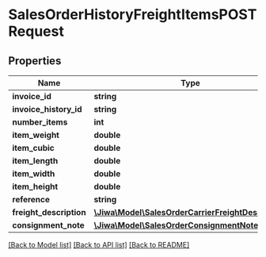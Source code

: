 # SalesOrderHistoryFreightItemsPOSTRequest

## Properties
Name | Type | Description | Notes
------------ | ------------- | ------------- | -------------
**invoice_id** | **string** |  | [optional] 
**invoice_history_id** | **string** |  | [optional] 
**number_items** | **int** |  | [optional] 
**item_weight** | **double** |  | [optional] 
**item_cubic** | **double** |  | [optional] 
**item_length** | **double** |  | [optional] 
**item_width** | **double** |  | [optional] 
**item_height** | **double** |  | [optional] 
**reference** | **string** |  | [optional] 
**freight_description** | [**\Jiwa\Model\SalesOrderCarrierFreightDescription**](SalesOrderCarrierFreightDescription.md) |  | [optional] 
**consignment_note** | [**\Jiwa\Model\SalesOrderConsignmentNote**](SalesOrderConsignmentNote.md) |  | [optional] 

[[Back to Model list]](../README.md#documentation-for-models) [[Back to API list]](../README.md#documentation-for-api-endpoints) [[Back to README]](../README.md)


